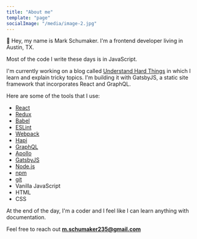 ```yaml
---
title: "About me"
template: "page"
socialImage: "/media/image-2.jpg"
---
```


👋 Hey, my name is Mark Schumaker. I'm a frontend developer living in
Austin, TX.

Most of the code I write these days is in JavaScript.

I'm currently working on a blog called [Understand Hard Things](https://understandhardthings.com)
in which I learn and explain tricky topics. I'm building it with GatsbyJS, a static site framework that incorporates React and GraphQL.

Here are some of the tools that I use:

* [React](https://reactjs.org/)
* [Redux](https://redux.js.org/)
* [Babel](https://babeljs.io/)
* [ESLint](https://eslint.org/)
* [Webpack](https://webpack.js.org/)
* [Hapi](https://hapi.dev/)
* [GraphQL](https://graphql.org/)
* [Apollo](https://www.apollographql.com/)
* [GatsbyJS](https://www.gatsbyjs.org/)
* [Node.js](https://nodejs.org/en/)
* [npm](https://www.npmjs.com/)
* [git](https://git-scm.com/)
* Vanilla JavaScript
* HTML
* CSS

At the end of the day, I'm a coder and I feel like I can learn anything with documentation.

Feel free to reach out **m.schumaker235@gmail.com**

